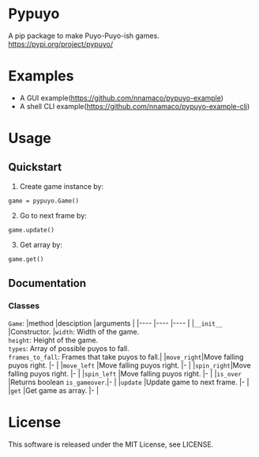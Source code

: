 # Pypuyo
A pip package to make Puyo-Puyo-ish games.<br>
https://pypi.org/project/pypuyo/
# Examples
- A GUI example(https://github.com/nnamaco/pypuyo-example)
- A shell CLI example(https://github.com/nnamaco/pypuyo-example-cli)
# Usage
## Quickstart
1. Create game instance by:
```
game = pypuyo.Game()
```
2. Go to next frame by:
```
game.update()
```
3. Get array by:
```
game.get()
```
## Documentation
### Classes
`Game`:
|method      |desciption                    |arguments                                        |
|----        |----                          |----                                             | 
|`__init__`  |Constructor.                  |`width`: Width of the game.<br>`height`: Height of the game.<br>`types`: Array of possible puyos to fall.<br>`frames_to_fall`: Frames that take puyos to fall.|
|`move_right`|Move falling puyos right.     |-                                                |
|`move_left` |Move falling puyos right.     |-                                                |
|`spin_right`|Move falling puyos right.     |-                                                |
|`spin_left` |Move falling puyos right.     |-                                                |
|`is_over`   |Returns boolean `is_gameover`.|-                                                |
|`update`    |Update game to next frame.    |-                                                |
|`get`       |Get game as array.            |-                                                |
# License
This software is released under the MIT License, see LICENSE.

